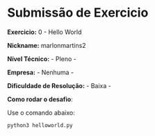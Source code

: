 # Submissão de Exercicio

**Exercicio:** 0 - Hello World

**Nickname:** marlonmartins2

**Nível Técnico:** - Pleno -

**Empresa:** - Nenhuma -


**Dificuldade de Resolução:** - Baixa -


**Como rodar o desafio**: 

Use o comando abaixo: 
```bash
python3 helloworld.py
```